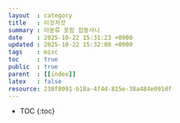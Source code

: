 ```yaml
---
layout  : category
title   : 이것저것
summary : 미분류 포함 잡동사니
date    : 2025-10-22 15:31:23 +0900
updated : 2025-10-22 15:32:08 +0900
tags    : misc
toc     : true
public  : true
parent  : [[index]]
latex   : false
resource: 238f8091-b18a-4f4d-815e-38a484e091df
---
```

* TOC
{:toc}

